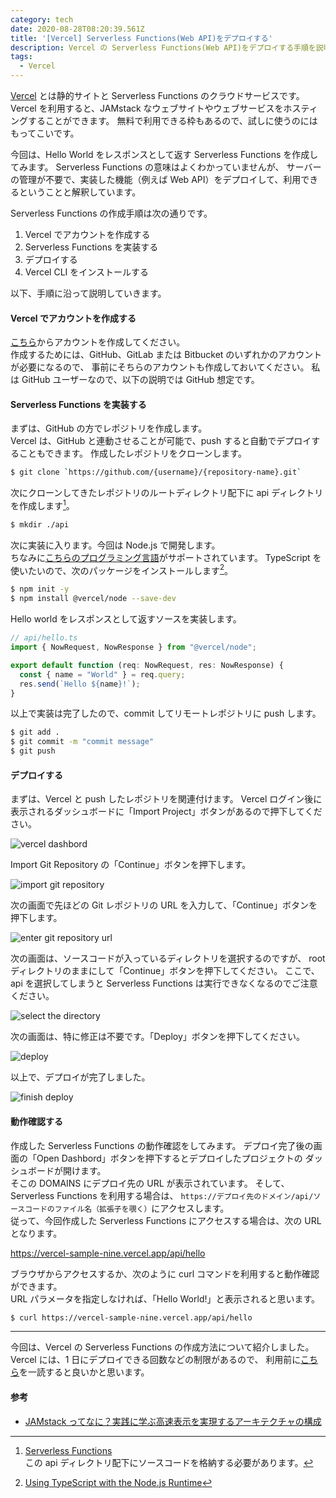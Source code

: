 ```yaml
---
category: tech
date: 2020-08-28T08:20:39.561Z
title: '[Vercel] Serverless Functions(Web API)をデプロイする'
description: Vercel の Serverless Functions(Web API)をデプロイする手順を説明します。
tags:
  - Vercel
---
```

[Vercel](https://vercel.com/) とは静的サイトと Serverless Functions のクラウドサービスです。  
Vercel を利用すると、JAMstack なウェブサイトやウェブサービスをホスティングすることができます。
無料で利用できる枠もあるので、試しに使うのにはもってこいです。

今回は、Hello World をレスポンスとして返す Serverless Functions を作成してみます。
Serverless Functions の意味はよくわかっていませんが、
サーバーの管理が不要で、実装した機能（例えば Web API）をデプロイして、利用できるということと解釈しています。

Serverless Functions の作成手順は次の通りです。

1. Vercel でアカウントを作成する
2. Serverless Functions を実装する
3. デプロイする
4. Vercel CLI をインストールする

以下、手順に沿って説明していきます。

#### Vercel でアカウントを作成する

[こちら](https://vercel.com/signup)からアカウントを作成してください。  
作成するためには、GitHub、GitLab または Bitbucket のいずれかのアカウントが必要になるので、
事前にそちらのアカウントも作成しておいてください。
私は GitHub ユーザーなので、以下の説明では GitHub 想定です。

#### Serverless Functions を実装する

まずは、GitHub の方でレポジトリを作成します。  
Vercel は、GitHub と連動させることが可能で、push すると自動でデプロイすることもできます。
作成したレポジトリをクローンします。

```bash
$ git clone `https://github.com/{username}/{repository-name}.git`
```

次にクローンしてきたレポジトリのルートディレクトリ配下に api ディレクトリを作成します[^1]。  
[^1]:[Serverless Functions](https://vercel.com/docs/serverless-functions/introduction)  
この api ディレクトリ配下にソースコードを格納する必要があります。

```bash
$ mkdir ./api
```

次に実装に入ります。今回は Node.js で開発します。  
ちなみに[こちらのプログラミング言語](https://vercel.com/docs/serverless-functions/supported-languages#supported-languages:)がサポートされています。  
TypeScript を使いたいので、次のパッケージをインストールします[^2]。

[^2]: [Using TypeScript with the Node.js Runtime](https://vercel.com/docs/runtimes#official-runtimes/node-js/using-typescript-with-the-node-js-runtime)

```bash
$ npm init -y
$ npm install @vercel/node --save-dev
```

Hello world をレスポンスとして返すソースを実装します。

```javascript
// api/hello.ts
import { NowRequest, NowResponse } from "@vercel/node";

export default function (req: NowRequest, res: NowResponse) {
  const { name = "World" } = req.query;
  res.send(`Hello ${name}!`);
}
```

以上で実装は完了したので、commit してリモートレポジトリに push します。

```bash
$ git add .
$ git commit -m "commit message"
$ git push
```

#### デプロイする

まずは、Vercel と push したレポジトリを関連付けます。
Vercel ログイン後に表示されるダッシュボードに「Import Project」ボタンがあるので押下してください。

![vercel dashbord](/media/vercel-dashbord.png)

Import Git Repository の「Continue」ボタンを押下します。

![import git repository](/media/vercel-import-git-repo.png)

次の画面で先ほどの Git レポジトリの URL を入力して、「Continue」ボタンを押下します。

![enter git repository url](/media/vercel-enter-git-repo-url.png)

次の画面は、ソースコードが入っているディレクトリを選択するのですが、
root ディレクトリのままにして「Continue」ボタンを押下してください。
ここで、api を選択してしまうと Serverless Functions は実行できなくなるのでご注意ください。

![select the directory](/media/vercel-select-directory.png)

次の画面は、特に修正は不要です。「Deploy」ボタンを押下してください。

![deploy](/media/vercel-deploy.png)

以上で、デプロイが完了しました。

![finish deploy](/media/vercel-finish-deploy.png)

#### 動作確認する

作成した Serverless Functions の動作確認をしてみます。
デプロイ完了後の画面の「Open Dashbord」ボタンを押下するとデプロイしたプロジェクトの
ダッシュボードが開けます。  
そこの DOMAINS にデプロイ先の URL が表示されています。
そして、Serverless Functions を利用する場合は、
`https://デプロイ先のドメイン/api/ソースコードのファイル名（拡張子を覗く）`にアクセスします。  
従って、今回作成した Serverless Functions にアクセスする場合は、次の URL となります。

https://vercel-sample-nine.vercel.app/api/hello

ブラウザからアクセスするか、次のように curl コマンドを利用すると動作確認ができます。  
URL パラメータを指定しなければ、「Hello World!」と表示されると思います。

```bash
$ curl https://vercel-sample-nine.vercel.app/api/hello
```

---

今回は、Vercel の Serverless Functions の作成方法について紹介しました。  
Vercel には、1 日にデプロイできる回数などの制限があるので、
利用前に[こちら](https://vercel.com/docs/platform/limits)を一読すると良いかと思います。

#### 参考

- [JAMstack ってなに？実践に学ぶ高速表示を実現するアーキテクチャの構成](https://employment.en-japan.com/engineerhub/entry/2019/12/10/103000)
